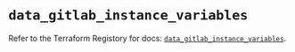 # `data_gitlab_instance_variables`

Refer to the Terraform Registory for docs: [`data_gitlab_instance_variables`](https://registry.terraform.io/providers/gitlabhq/gitlab/16.1.0/docs/data-sources/instance_variables).
